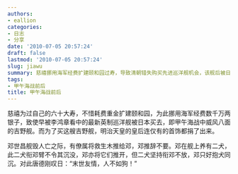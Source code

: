 ```yaml
---
authors:
- eallion
categories:
- 日志
- 分享
date: '2010-07-05 20:57:24'
draft: false
lastmod: '2010-07-05 20:57:24'
slug: jiawu
summary: 慈禧挪用海军经费扩建颐和园过寿，导致清朝错失购买先进巡洋舰机会，该舰后被日本购得成为甲午海战主力吉野号。日本明治皇后甚至捐出首饰筹款。甲午海战中，邓世昌拒绝救援与爱犬同沉，唐德刚感慨乱世中人不如狗忠诚。
tags:
- 甲午海战前后
title: 甲午海战前后
---
```


慈禧为过自己的六十大寿，不惜耗费重金扩建颐和园，为此挪用海军经费数千万两银子，致使早被李鸿章看中的最新英制巡洋舰被日本买去，即甲午海战中威风八面的吉野舰。而为了买这艘吉野舰，明治天皇的皇后连仅有的首饰都捐了出来。

邓世昌舰毁人亡之际，有僚属将救生木推给邓，邓推辞不要。邓在舰上养有二犬，此二犬衔邓臂不令其沉没，邓亦将它们推开，但二犬坚持衔邓不放，邓只好抱犬同沉。对此唐德刚叹日：“末世友情，人不如狗！”